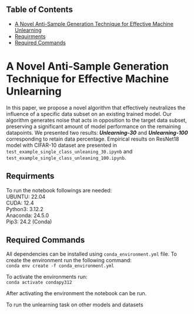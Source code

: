 ## Table of Contents
- [A Novel Anti-Sample Generation Technique for Effective Machine Unlearning](#about)
- [Requirments](#Requirments)
- [Required Commands](#Required)

# A Novel Anti-Sample Generation Technique for Effective Machine Unlearning
In this paper, we propose a novel algorithm that effectively neutralizes the influence of a specific data subset on an existing trained model. Our algorithm generates noise that acts in opposition to the target data subset, preserving a significant amount of model performance on the remaining datapoints. We presented two results: ___Unlearning-30___ and ___Unlearning-100___ corresponding to retain data percentage. Empirical results on ResNet18 model with CIFAR-10 dataset are presented in `test_example_single_class_unleaning_30.ipynb` and `test_example_single_class_unleaning_100.ipynb`.

## Requirments
To run the notebook followings are needed:  
UBUNTU: 22.04 <br>
CUDA: 12.4 <br>
Python3: 3.12.2 <br>
Anaconda: 24.5.0 <br>
Pip3: 24.2 (Conda) <br>  

## Required Commands
All dependencies can be installed using `conda_environment.yml` file. To create the environment run the following command:  
`conda env create -f conda_environment.yml`  

To activate the environments run:  
`conda activate condapy312`  

After activating the environment the notebook can be run.  

To run the unlearning task on other models and datasets



